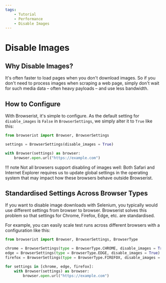 ```yaml
---
tags:
    - Tutorial
    - Performance
    - Disable Images
---
```


# Disable Images
## Why Disable Images?
It's often faster to load pages when you don't download images. So if you don't need to process images when scraping a web page, simply don't wait for such media data – often heavy payloads – and use less bandwidth.

## How to Configure
With Browserist, it's simple to configure. As the default setting for `disable_images` is `False` in `BrowserSettings`, we simply alter it to `True` like this:

```python
from browserist import Browser, BrowserSettings

settings = BrowserSettings(disable_images = True)

with Browser(settings) as browser:
    browser.open.url("https://example.com")
```

!!! note
    Not all browsers support disabling of images well: Both Safari and Internet Explorer requires us to update global settings in the operating system that may impact how these browsers behave outside Browserist.

## Standardised Settings Across Browser Types
If you want to disable image downloads with Selenium, you typically would use different settings from browser to browser. Browserist solves this problem so that settings for Chrome, Firefox, Edge, etc. are standardised.

For example, you can easily scale test runs across different browsers with a configuration like this:

```python
from browserist import Browser, BrowserSettings, BrowserType

chrome = BrowserSettings(type = BrowserType.CHROME, disable_images = True)
edge = BrowserSettings(type = BrowserType.EDGE, disable_images = True)
firefox = BrowserSettings(type = BrowserType.FIREFOX, disable_images = True)

for settings in [chrome, edge, firefox]:
    with Browser(settings) as browser:
        browser.open.url("https://example.com")
```

